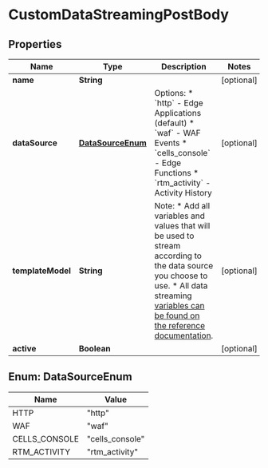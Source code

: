 

# CustomDataStreamingPostBody


## Properties

| Name | Type | Description | Notes |
|------------ | ------------- | ------------- | -------------|
|**name** | **String** |  |  [optional] |
|**dataSource** | [**DataSourceEnum**](#DataSourceEnum) | Options:  * &#x60;http&#x60; - Edge Applications (default)  * &#x60;waf&#x60; - WAF Events  * &#x60;cells_console&#x60; - Edge Functions  * &#x60;rtm_activity&#x60; - Activity History    |  [optional] |
|**templateModel** | **String** | Note:  * Add all variables and values that will be used to stream according to the data source you choose to use.    * All data streaming [variables can be found on the reference documentation](https://www.azion.com/en/documentation/products/data-streaming/#selecting-data-sources).    |  [optional] |
|**active** | **Boolean** |  |  [optional] |



## Enum: DataSourceEnum

| Name | Value |
|---- | -----|
| HTTP | &quot;http&quot; |
| WAF | &quot;waf&quot; |
| CELLS_CONSOLE | &quot;cells_console&quot; |
| RTM_ACTIVITY | &quot;rtm_activity&quot; |



